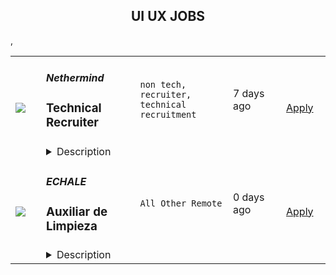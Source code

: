 <div align="center"><h2>UI UX JOBS</h2></div><table><tr>
                <td width="100" height="100" rowspan="2">
                    <img src=https://remoteOK.com/assets/img/jobs/d14587e06161b3be2c2ce8e73a3c00cb1657049803.png>
                </td>
                <td width="300">
                    <h5>Nethermind</h5>
                    <h3>
					Technical Recruiter				</h3>
                </td>
                <td width="300">
                    <code>non tech, recruiter, technical recruitment</code>
                </td>
                <td width="200">
                <text>7 days ago</text>
                </td>
                <td width="100" rowspan="2">
                <a href=https://remoteOK.com/jobs/111540 align="right" target="_blank">Apply</a>
                </td>
            </tr>
            <tr>
                <td colspan="3">
                <details><summary>Description</summary>
                <p>As we plan to expand significantly over the coming years, we are hiring interns and experienced technical recruiters across the globe.</p><p>Our hiring team will play a major part in building a strong talent pipeline. This will require a hands-on approach by developing and nurturing candidates throughout their journey to being hired. Providing a positive and informative candidate experience is key to the success of building our talent pipeline.</p><h2><strong>What will you do?</strong></h2><ul><li>Develop and execute candidate sourcing strategy</li><li>Talent mapping by pinpointing the talent we need now and in the future</li><li>Proactively search for candidates across multiple channels</li><li>Nurture and build trust with passive candidates who may not be ready to pursue a new job</li><li>Review our existing talent pool and assess how they align with the future needs of our business</li><li>Tailor our sourcing strategy to improve the quality of candidates in our pipeline</li><li>Onboarding new hires</li><li>Liaising with hiring managers across the organization to understand their hiring requirements</li><li>Maintain our HR applicant tracking system</li><li>Attend networking and on-campus university recruitment events to engage and interact with future candidates</li><li>Guide candidates on how to improve their skills and prepare them to enter the blockchain space</li><li>Build partnerships with universities and attract students and recent graduates to our organization</li></ul><h2><strong>What skills do you bring?</strong></h2><ul><li>Experience in IT recruitment</li><li>Comfortable working in a fast-paced and evolving environment</li><li>Strong organizational skills</li><li>Exceptional verbal and written communication skills</li><li>Attention to detail and excellent interpersonal skills</li><li>Ability to work well under pressure and with minimal supervision</li><li>A positive, can-do attitude and willingness to step into the unknown</li><li>Comfortable across multiple different systems and platforms with ease</li></ul><h2><strong>Perks and benefits:</strong></h2><ul><li>Fully remote</li><li>Flexible working hours</li><li>Plus equity</li></ul>
                </details>
                </td>
            </tr>,<tr>
                <td width="100" height="100" rowspan="2">
                    <img src=https://weworkremotely.com/assets/IsotypeV2-1ebe3dd57673f3e8d02b7490bc0faaef55d6a95d3a4aaf17298bd3ed503ae7fe.svg>
                </td>
                <td width="300">
                    <h5>ECHALE</h5>
                    <h3> Auxiliar de Limpieza</h3>
                </td>
                <td width="300">
                    <code>All Other Remote</code>
                </td>
                <td width="200">
                <text>0 days ago</text>
                </td>
                <td width="100" rowspan="2">
                <a href=https://weworkremotely.com/listings/echale-auxiliar-de-limpieza-1 align="right" target="_blank">Apply</a>
                </td>
            </tr>
            <tr>
                <td colspan="3">
                <details><summary>Description</summary>
                

<p>
  <strong>Headquarters:</strong> 
    <br /><strong>URL:</strong> <a href="https://lapieza.io/cOMeZdKYEyUNvrqAIDrRAzIcRDP2">https://lapieza.io/cOMeZdKYEyUNvrqAIDrRAzIcRDP2</a>
</p>

<p>ÉCHALE</p><p>Somos Una empresa social que brinda soluciones adecuadas de vivienda e infraestructura comunitaria para la población vulnerable que no cuentan con oportunidades financieras, involucrándoles en el proceso y fomentando así la inclusión social.</p><p><br></p><p><strong>Vacante: Auxiliar de Limpieza</strong></p><p><br></p><p class="ql-align-justify"><strong>Actividades: </strong></p><p class="ql-align-justify"><strong>-</strong>Garantizar que los ambientes interiores y exteriores de la sede, los equipos y muebles de las unidades orgánicas, estén siempre limpios en correspondencia al ambiente laboral. </p><p class="ql-align-justify">-Mantener la limpieza continua, y que no interfiera con las labores del personal, prestando apoyo necesario en caso se requiera.</p><p class="ql-align-justify">-Asegurar la existencia y suficiente de Útiles de aseo para la limpieza de la sede, así como insumos de cafetería necesarios para la operación diaria</p><p class="ql-align-justify">-Brindar apoyo para la seguridad de la infraestructura, oficinas, equipos, muebles y enseres de la sede</p><p class="ql-align-justify">-Apoyo en la logística de eventos en la sede. </p><p class="ql-align-justify">-Coadyuvar en la implementación de las medidas de seguridad e higiene. </p><p class="ql-align-justify"><br></p><p><strong>Requisitos:</strong></p><p>Aceptamos Desde educación primaria.</p><p>Experiencia de 6 meses a 1 año.</p><p>Inspirar confianza.</p><p>Amigable y cortés.</p><p>Orientar el trabajo hacia la búsqueda de resultados, como también, tener iniciativa y dinamismo.</p><p><br></p><p><strong>Ofrecemos:</strong></p><p>Prestaciones de Ley</p><p>Sueldo $5,200 mensuales netos</p><p><br></p><p>Estamos Ubicados en:</p><p>Callle Mirador, El Polvorin 18 de Septiembre, Peña Flores, Morelos.</p><p>A espaldas del Salón de Fiestas Fénix </p><p><br></p>

<p><strong>To apply:</strong> <a href="https://weworkremotely.com/remote-jobs/echale-auxiliar-de-limpieza-1">https://weworkremotely.com/remote-jobs/echale-auxiliar-de-limpieza-1</a></p>

                </details>
                </td>
            </tr>,<tr>
                <td width="100" height="100" rowspan="2">
                    <img src=https://weworkremotely.com/assets/IsotypeV2-1ebe3dd57673f3e8d02b7490bc0faaef55d6a95d3a4aaf17298bd3ed503ae7fe.svg>
                </td>
                <td width="300">
                    <h5>ECHALE</h5>
                    <h3> Auxiliar de Limpieza</h3>
                </td>
                <td width="300">
                    <code>All Other Remote</code>
                </td>
                <td width="200">
                <text>0 days ago</text>
                </td>
                <td width="100" rowspan="2">
                <a href=https://weworkremotely.com/listings/echale-auxiliar-de-limpieza align="right" target="_blank">Apply</a>
                </td>
            </tr>
            <tr>
                <td colspan="3">
                <details><summary>Description</summary>
                

<p>
  <strong>Headquarters:</strong> 
    <br /><strong>URL:</strong> <a href="https://lapieza.io/cOMeZdKYEyUNvrqAIDrRAzIcRDP2">https://lapieza.io/cOMeZdKYEyUNvrqAIDrRAzIcRDP2</a>
</p>

<p>ÉCHALE</p><p>Somos Una empresa social que brinda soluciones adecuadas de vivienda e infraestructura comunitaria para la población vulnerable que no cuentan con oportunidades financieras, involucrándoles en el proceso y fomentando así la inclusión social.</p><p><br></p><p><strong>Vacante: Auxiliar de Limpieza</strong></p><p><br></p><p class="ql-align-justify"><strong>Actividades: </strong></p><p class="ql-align-justify"><strong>-</strong>Garantizar que los ambientes interiores y exteriores de la sede, los equipos y muebles de las unidades orgánicas, estén siempre limpios en correspondencia al ambiente laboral. </p><p class="ql-align-justify">-Mantener la limpieza continua, y que no interfiera con las labores del personal, prestando apoyo necesario en caso se requiera.</p><p class="ql-align-justify">-Asegurar la existencia y suficiente de Útiles de aseo para la limpieza de la sede, así como insumos de cafetería necesarios para la operación diaria</p><p class="ql-align-justify">-Brindar apoyo para la seguridad de la infraestructura, oficinas, equipos, muebles y enseres de la sede</p><p class="ql-align-justify">-Apoyo en la logística de eventos en la sede. </p><p class="ql-align-justify">-Coadyuvar en la implementación de las medidas de seguridad e higiene. </p><p class="ql-align-justify"><br></p><p><strong>Requisitos:</strong></p><p>Aceptamos Desde educación primaria. </p><p>Experiencia de 6 meses a 1 año. </p><p>Inspirar confianza.</p><p>Amigable y cortés.</p><p>Orientar el trabajo hacia la búsqueda de resultados, como también, tener iniciativa y dinamismo.</p><p><br></p><p><strong>Ofrecemos:</strong></p><p>Prestaciones de Ley </p><p>Sueldo $5,200 mensuales netos</p><p><br></p>

<p><strong>To apply:</strong> <a href="https://weworkremotely.com/remote-jobs/echale-auxiliar-de-limpieza">https://weworkremotely.com/remote-jobs/echale-auxiliar-de-limpieza</a></p>

                </details>
                </td>
            </tr>,<tr>
                <td width="100" height="100" rowspan="2">
                    <img src=https://wwr-pro.s3.amazonaws.com/logos/0076/4915/logo.gif>
                </td>
                <td width="300">
                    <h5>Spiralyze</h5>
                    <h3> Senior UI/UX Designer </h3>
                </td>
                <td width="300">
                    <code>Design</code>
                </td>
                <td width="200">
                <text>0 days ago</text>
                </td>
                <td width="100" rowspan="2">
                <a href=https://weworkremotely.com/remote-jobs/spiralyze-senior-ui-ux-designer-1 align="right" target="_blank">Apply</a>
                </td>
            </tr>
            <tr>
                <td colspan="3">
                <details><summary>Description</summary>
                <img src="https://we-work-remotely.imgix.net/logos/0076/4915/logo.gif?ixlib=rails-4.0.0&w=50&h=50&dpr=2&fit=fill&auto=compress" />

<p>
  <strong>Headquarters:</strong> Atlanta, Georgia
    <br /><strong>URL:</strong> <a href="https://spiralyze.com">https://spiralyze.com</a>
</p>

<div>We are looking for a Senior UI/UX Designer to join our growing team here at Spiralyze!<br><br>
</div><div>Spiralyze is a leading U.S.-based data-driven A/B testing company that uses design to help our clients generate more revenue from their website traffic. We figure out what makes visitors convert, we design solutions, and we measure impact to see how well it’s working.</div><div>
<br>Our clients are major brands that already have great websites and great design teams. They want us to lead the transition to a data-centric approach with conversion as the primary goal.</div><div> </div><div>As a Senior UI/UX Designer for Spiralyze, you will be responsible for creating designs that increase conversions dramatically.<br><br>
</div><div>You will work closely with our research team, taking their wireframes and insights, and turning it into compelling designs for our A/B tests. You’ll be shocked to see what a difference your designs can make!</div><div> </div><div><strong>You Would Be A Great Fit If:</strong></div><ul>
<li>
<strong>You Are Innovative:</strong> Upscaling is very important for both our company and clients. You’re expected to take good designs and make them into something amazing. You must always have unique and creative ideas in mind and be able to translate it into your work.</li>
<li>
<strong>You Know How to Lead A Team:</strong>  Aside from being a remarkable designer, you should be able to lead and motivate your team in achieving success for all of our clients. </li>
<li>
<strong>You Have A Stunning and Modern Design Style: </strong> Our clients expect the absolute best and will settle for nothing less. You should be able to keep on the cutting-edge of design fashion and create at a higher level than these examples: <ul>
<li>
<a href="https://invis.io/CG125M6F2XQT">https://invis.io/CG125M6F2XQT</a>      </li>
<li><a href="https://projects.invisionapp.com/share/RH101LVO7PDU#/screens">https://projects.invisionapp.com/share/RH101LVO7PDU#/screens</a></li>
<li><a href="https://projects.invisionapp.com/share/RH101LVO7PDU#/screens">https://projects.invisionapp.com/share/2X101M2RU9CW#/screens</a></li>
</ul>
</li>
<li>
<strong>You Are An Effective Collaborator: </strong>Our clients win when they get access to the best ideas distilled from their organization, Spiralyze, and the wider world. You are brilliant, but also self-aware enough to embrace other people's ideas, feedback, and direction. You know when you need help and how to ask for it. You can communicate with clients and colleagues in a way that is honest and direct, and you will fight for good design, but you do it in a way that is persuasive and respectful.</li>
<li>
<strong>You Can Think Big and Small: </strong>You can take the 10,000-foot view, wrestling out the client’s unique selling propositions from all the clutter. You can also detail out the line spacing and sweat all the other little things that no user will ever notice, but that they all feel. </li>
<li>
<strong>You Prioritize The Mission </strong>and do what it takes to take care of our clients and get them over the line.</li>
</ul><div> </div><div><strong>Required skills for the ideal Senior UI/UX Designer are:</strong></div><ul>
<li>You must be doing this long enough that you think in UI design: 5+ years of experience in UI/UX design is required</li>
<li>Great UI skills, any UX experience is a bonus.</li>
<li>Expert in Figma, great at creating style libraries &amp; handover-files for development.</li>
<li>Know basic principles of HTML, CSS, and responsive frameworks: you know how things are built before you can change them.</li>
<li>Follow the latest trends in UI/UX design.</li>
<li>Ability to overlap with EST by 4+ hours.</li>
<li>Excellent Communication Skills<br><br>
</li>
</ul><div><strong>Benefits:</strong></div><ul>
<li>Cutting edge work: learn from the leaders in the high growth Conversion Rate Optimization sector.  See your work come to life on sites you and your family use.  See if they win. </li>
<li>Competitive salary: Salary is competitive and increases based on your performance</li>
<li>Flexible working hours: Schedule must overlap with at least 4 hours of U.S. Eastern Standard Time (New York). The rest of your working day is up to you.</li>
<li>Technological reimbursement: Need a new computer? New software? We will help!</li>
<li>Education: You’ll have the opportunity to level up your skills with company sponsored work-related courses and training</li>
<li>20 days of paid vacation plus holidays: you can choose to either follow the US or local Holidays</li>
<li>Annual online corporate events with your fellow designers that will be held on slack <br><br>
</li>
</ul><div>
<strong>Application Criteria:</strong><br><br>For your application to be considered, please include your resume, website/portfolio, and at least two (2) Figma projects of yours.</div>

<p><strong>To apply:</strong> <a href="https://weworkremotely.com/remote-jobs/spiralyze-senior-ui-ux-designer-1">https://weworkremotely.com/remote-jobs/spiralyze-senior-ui-ux-designer-1</a></p>

                </details>
                </td>
            </tr>,<tr>
                <td width="100" height="100" rowspan="2">
                    <img src=https://wwr-pro.s3.amazonaws.com/logos/0066/8729/logo.gif>
                </td>
                <td width="300">
                    <h5>WorkMotion Software GmbH</h5>
                    <h3> (Senior) Technical Recruiter</h3>
                </td>
                <td width="300">
                    <code>Management and Finance</code>
                </td>
                <td width="200">
                <text>92 days ago</text>
                </td>
                <td width="100" rowspan="2">
                <a href=https://weworkremotely.com/remote-jobs/workmotion-software-gmbh-senior-technical-recruiter align="right" target="_blank">Apply</a>
                </td>
            </tr>
            <tr>
                <td colspan="3">
                <details><summary>Description</summary>
                <img src="https://we-work-remotely.imgix.net/logos/0066/8729/logo.gif?ixlib=rails-4.0.0&w=50&h=50&dpr=2&fit=fill&auto=compress" />

<p>
  <strong>Headquarters:</strong> WorkMotion Software GmbH
    <br /><strong>URL:</strong> <a href="https://www.workmotion.com/">https://www.workmotion.com/</a>
</p>

<div>We are looking for a <strong>(Senior) Technical Recruiter </strong>who will act as a strategic partner to our product &amp; engineering teams, enabling us to hire the best talent! You’ll be responsible for sourcing, recruiting and closing high potentials on a global level. At an exciting time of fast growth for WorkMotion, this is a great opportunity to contribute to the development of our startup and to your very own development.<br><br><strong>What you'll do...</strong>
</div><ul>
<li>By using various effective strategies, you successfully source new employees for our product &amp; engineering teams</li>
<li>Communicate with candidates across all channels, ensuring the best candidate experience and work closely with the Hiring Managers</li>
<li>Engage deeply with the candidates, conduct multiple interviews, and finally test whether they are an excellent fit for our business</li>
<li>You will be the first touchpoint for many people with WorkMotion: so you will promote our values and WorkMotion as the “best place to work” throughout the whole recruitment process and on all user portals</li>
<li>Provide analytical and well-documented reports</li>
<li>Work closely with other members of the People &amp; Culture team on implementing an outstanding tech recruiting process at WorkMotion</li>
</ul><div>
<br><strong>What we are looking for...</strong>
</div><ul>
<li>4+ years in tech recruiting experience, either in-house or at an agency and possess a strong knowledge of the specific job market</li>
<li>Background in the full cycle recruitment process, specifically within a fast paced high growth environment</li>
<li>Outstanding written and verbal English communication skills</li>
<li>Experience working with an ATS</li>
<li>Strong experience in active sourcing and attracting talents through various channels and platforms</li>
<li>Confident and open manner, as well as an empathetic and a strong communicator with good people skills</li>
<li>Your way of working is structured and hands-on, and you enjoy independent work as well as working in a team</li>
<li>Highly motivated and eager to learn in a fast-paced start-up environment</li>
<li>Strong sense of confidentiality</li>
</ul><div>
<br><strong>What excites us...</strong>
</div><ul>
<li>Experience working in a tech company or startup</li>
<li>Proficiency in a second language, other than English</li>
</ul><div><br></div><div><strong>What we offer…</strong></div><ul>
<li>As a fully remote and completely distributed team, you can do your best work from anywhere you are the happiest #LI-remote</li>
<li>Opportunities to get to know some of your colleagues at our offices</li>
<li>Competitive salary</li>
<li>Merit-based culture with substantial growth opportunities</li>
<li>Trust-based work – organize your own schedule. We want to celebrate results, not hours spent working</li>
<li>Collaborative team culture where everyone's input is valued</li>
<li>Subsidised gym membership subscription and other benefits</li>
<li>Training and development allowance</li>
<li>Regular company and team events like Summer or Christmas parties, and more! (COVID permitting)</li>
</ul><div><em>*Some benefits may vary due to local law and regulations.</em></div><div>
<br><br>
</div><div>
<strong>Who we are…<br></strong><br>
</div><div>WorkMotion is a remote-first tech startup founded in 2020, offering an all-in-one HR-service to our clients, allowing them to hire the very best talent anywhere in the world (WorkGlobal). Additionally, our solution helps our clients become a company of choice, by enabling them to offer temporary employment to their employees through our easy to use WorkFlex product.<br><br>
</div><div>A stellar founding team is leading WorkMotion, backed by one of the most renowned early-stage investors in Europe. If you like to roll up your sleeves and get all in, we can do it and build the #futureofwork together! You will be part of our incredible intercultural team, based all over the world and have the chance to learn and grow alongside the company.<br><br>
</div><div>
<em>**No matter what you look like, where you’re from or where you prefer to work, we encourage all to apply. We believe that the more diversified we are, the more we can revolutionize the working world!**<br></em><br>
</div>

<p><strong>To apply:</strong> <a href="https://weworkremotely.com/remote-jobs/workmotion-software-gmbh-senior-technical-recruiter">https://weworkremotely.com/remote-jobs/workmotion-software-gmbh-senior-technical-recruiter</a></p>

                </details>
                </td>
            </tr>,<tr>
                <td width="100" height="100" rowspan="2">
                    <img src=https://wwr-pro.s3.amazonaws.com/logos/0071/4150/logo.gif>
                </td>
                <td width="300">
                    <h5>A.Team</h5>
                    <h3> Senior Independent UX/UI Designer ($110-$190/hr)</h3>
                </td>
                <td width="300">
                    <code>Design</code>
                </td>
                <td width="200">
                <text>245 days ago</text>
                </td>
                <td width="100" rowspan="2">
                <a href=https://weworkremotely.com/remote-jobs/a-team-senior-independent-ux-ui-designer-110-190-hr align="right" target="_blank">Apply</a>
                </td>
            </tr>
            <tr>
                <td colspan="3">
                <details><summary>Description</summary>
                <img src="https://we-work-remotely.imgix.net/logos/0071/4150/logo.gif?ixlib=rails-4.0.0&w=50&h=50&dpr=2&fit=fill&auto=compress" />

<p>
  <strong>Headquarters:</strong> NYC, SF, and TLV
    <br /><strong>URL:</strong> <a href="https://build.a.team/viaweworkremotely">https://build.a.team/viaweworkremotely</a>
</p>

<div>
<a href="https://build.a.team/wwrdesignerfasttrack">A·Team</a> is a VC-backed, stealth, application-only home on the internet for senior UX/UI designers (along with developers &amp; product folks) to team up with the hand-picked, high-growth companies on their next big thing. <br><br>After talking with hundreds of independent engineers, designers, and product folks, we heard over and over that finding vetted, high-quality, consistent clients is hard, and projects are often too small to be rewarding. A·Team matches small teams of the most talented builders in the world with companies backed by a16z, YC, Softbank, General Catalyst, etc. on a contract basis for many of their most important initiatives. We quietly launched in May 2020, and have helped A·Teamers earn $11.4+ million since.<br><br>As part of A·Team, you can expect:</div><ul>
<li>
<strong>High-paying, meaningful UX/UI design missions with the most audacious companies</strong> sent your way; generally $110-$190/hr, with vetted, fascinating clients doing work that matters. We're picky about who we partner with; new clients only come in via trusted referral. We've worked with Lyft, McGraw Hill, ClearCo, irl.com, the former CEO of Waze, the leading vaccine production software, several new unicorns we can't say here, and dozens of startups backed by a16z/YC/Softbank/etc.</li>
<li>
<strong>Work alongside friends old &amp; new: </strong>our niche is small/diverse product teams, since clients with larger budgets and higher-impact work tell us they want teams, not individuals. Of course, we keep friends together whenever we can.</li>
<li>
<strong>Full autonomy:</strong> say "no" to things that don't excite you. The most talented builders often juggle a few things at once, so there's never pressure to join an A·Team mission if you don't have the bandwidth. If we're no longer a fit, it's easy to leave or pause too. </li>
<li>
<strong>Small, curated, off-the-record gatherings:</strong> for conversations hard to have elsewhere. Long-term, we're creating micro-communities for the world's top builders to become friends around the things they care about.</li>
<li>
<strong>Keep 100% of what you earn: </strong>if you charge $130/hr, you get $130/hr. A·Team makes money by charging a small, flat, transparent platform fee on <em>top</em> of your rate.</li>
</ul><div>
<br><strong>How to apply:<br></strong>Go here: <a href="https://build.a.team/wwrdesignerfasttrack">https://build.a.team/wwrdesignerfasttrack</a> + mention WWR under how you heard about A·Team. No resume or cover letter needed; we respect your time so the application is short. We're also much more interested in seeing what you've made, and excited to chat more if there’s a fit.<br><strong><br>What you’ll do:</strong>
</div><ul>
<li>Once part of A.Team, you’ll regularly be invited to be the lead designer for impactful missions that match your interests, which you can accept or decline. Take your pick from early-stage incubations with world-class founders, to fast-growing super-funded companies, to old-school non-tech incumbents looking to build as a tech giant would.</li>
<li>Missions usually involve building an ambitious piece of software from 0 to 1 as part of a small 3-4 person team. </li>
<li>You’ll be paid to scope it out, give the client options, guide strategy, and execute on the selected solution. Sometimes the client has a clear vision, sometimes not; which is why A.Team builders tend to be senior folks who can work together to find the right direction. </li>
</ul><div>
<br><strong>Who A</strong>·<strong>Team is for:</strong>
</div><ul>
<li>Senior UX/UI Designers who left large companies and high-growth startups to pursue their craft with autonomy.</li>
<li>Those who prefer consistent contract work over a full-time role, who want to create a variety of new products alongside other top-tier builders.</li>
<li>The majority of A.Teamers spend most of their time doing independent work, but a sizeable percentage are either employed full-time (but testing out client work), bootstrapping a side project, or looking for their next big thing.</li>
</ul><div>
<br><strong>Who A</strong>·<strong>Team is </strong><strong><em>not</em></strong><strong> for:</strong>
</div><ul>
<li>People looking for small gigs.</li>
<li>Folks looking to build simple wordpress/wix/squarespace-style websites.</li>
<li>Those still early in their careers and recent university/bootcamp grads (at least not yet).</li>
</ul><div>
<br><strong>Our long-term vision:<br></strong><a href="https://build.a.team/wwrdesignerfasttrack">A·Team</a> is a new type of company for a new kind of independent software builders. We call them "unhirables": people who traditional companies couldn’t hire full-time even if they wanted to, but who want to do their most meaningful work with their favorite people in small, autonomous, distributed expert teams. </div><div>
<br>To help us secure amazing missions, we raised $5 million+ (not public, yet) from NFX, Village Global, and Box Group, along with the former CEO of Upwork, the founders of Fiverr and Lemonade, Apple's Global Head of Recruiting, YC Partner Aaron Harris, Wharton's Adam Grant, and Duke's Dan Ariely.</div>

<p><strong>To apply:</strong> <a href="https://weworkremotely.com/remote-jobs/a-team-senior-independent-ux-ui-designer-110-190-hr">https://weworkremotely.com/remote-jobs/a-team-senior-independent-ux-ui-designer-110-190-hr</a></p>

                </details>
                </td>
            </tr></table>